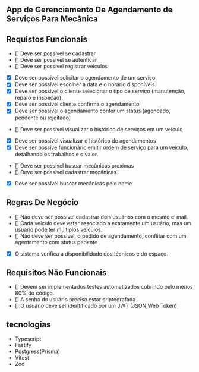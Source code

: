 
## App de Gerenciamento De Agendamento de Serviços Para Mecânica


## Requistos Funcionais 
- [] Deve ser possível se cadastrar
- [] Deve ser possível se autenticar
- [] Deve ser possível registrar veículos 
- [x] Deve ser possível solicitar o agendamento de um serviço 
- [x] Deve ser possível escolher a data e o horário disponíveis.
- [X] Deve ser possível o cliente selecionar o tipo de serviço (manutenção, reparo e inspeção).
- [x] Deve ser possível cliente confirma o agendamento
- [x] Deve ser possível o agendamento conter um status (agendado, pendente ou rejeitado)
- [] Deve ser possível visualizar o histórico de serviços em um veículo
- [x] Deve ser possível visualizar o histórico de agendamentos
- [x] Deve ser possíve funcionário emitir ordem de serviço para um veículo, detalhando os trabalhos e o valor.
- [] Deve ser possível buscar mecânicas proximas 
- [] Deve ser possível cadastrar mecânicas
- [x] Deve ser possível buscar mecânicas pelo nome


## Regras De Negócio
- [] Não deve ser possível cadastrar dois usuários com o mesmo e-mail.
- [] Cada veículo deve estar associado a exatamente um usuário, mas um usuário pode ter múltiplos veículos.
- [] Não deve ser possivel, o pedido de agendamento, conflitar com um agentamento com status pedente
- [x] O sistema verifica a disponibilidade dos técnicos e do espaço.

    
## Requisitos Não Funcionais
- [] Devem ser implementados testes automatizados cobrindo pelo menos 80% do código.
- [] A senha do usuário precisa estar criptografada
- [] O usuário deve ser identificado por um JWT (JSON Web Token)


## tecnologias

- Typescript
- Fastify
- Postgress(Prisma)
- Vitest
- Zod


